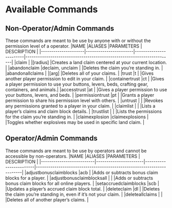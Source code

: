 # Available Commands
## Non-Operator/Admin Commands
These commands are meant to be use by anyone with or without the permission level of a operator.
|NAME                 |ALIASES                |PARAMETERS              | DESCRIPTION                                                           |
|---------------------|-----------------------|------------------------|-----------------------------------------------------------------------|
|claim                |                       |[radius]                |Creates a land claim centered at your current location.                |
|abandonclaim         |declaim, unclaim       |                        |Deletes the claim you’re standing in.                                  |
|abandonallclaims     |                       |[arg]                   |Deletes all of your claims.                                            |
|trust                |t                      |<player>                |Gives another player permission to edit in your claim.                 |
|containertrust       |ct                     |<player>                |Gives a player permission to use your buttons, levers, beds, crafting gear, containers, and animals.|
|accesstrust          |at                     |<player>                |Gives a player permission to use your buttons, levers, and beds.       |
|permissiontrust      |pt                     |<player>                |Grants a player permission to share his permission level with others.  |
|untrust              |                       |<player>                |Revokes any permissions granted to a player in your claim.             |
|claimlist            |                       |                        |Lists a player’s claims and claim block details.                       |
|trustlist            |                       |                        |Lists the permissions for the claim you’re standing in.                |
|claimexplosion       |claimexplosions        |                        |Toggles whether explosives may be used in specific land claim.         |

## Operator/Admin Commands
These commands are meant to be use by operators and cannot be accessible by non-operators.
|NAME                      |ALIASES                |PARAMETERS              | DESCRIPTION                                                           |
|--------------------------|-----------------------|------------------------|-----------------------------------------------------------------------|
|adjustbonusclaimblocks    |acb                    |<player> <count>        |Adds or subtracts bonus claim blocks for a player.                     |
|adjustbonusclaimblocksall |                       |<count>                 |Adds or subtracts bonus claim blocks for all online players.           |
|setaccruedclaimblocks     |scb                    |<player> <count>        |Updates a player’s accrued claim block total.                          |
|deleteclaim               |dl                     |                        |Deletes the claim you’re standing in, even if it’s not your claim.     |
|deleteallclaims           |                       |<player>                |Deletes all of another player’s claims.                                |